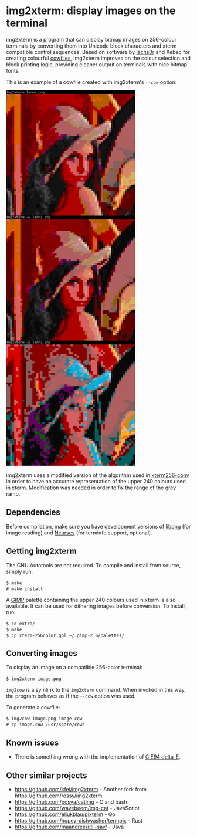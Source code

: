 img2xterm: display images on the terminal
=========================================

img2xterm is a program that can display bitmap images on 256-colour terminals
by converting them into Unicode block characters and xterm compatible control
sequences. Based on software by [lachs0r][1] and Xebec for creating colourful
[cowfiles][2], img2xterm improves on the colour selection and block printing
logic, providing cleaner output on terminals with nice bitmap fonts.

This is an example of a cowfile created with img2xterm's `--cow` option:

![Example of img2xterm in action.](lenna-img2xterm.png)

img2xterm uses a modified version of the algorithm used in [xterm256-conv][3]
in order to have an accurate representation of the upper 240 colours used in
xterm. Modification was needed in order to fix the range of the grey ramp.

[1]: http://srsfckn.biz/cows/img2cow.c
[2]: http://www.nog.net/~tony/warez/cowsay.shtml
[3]: http://frexx.de/xterm-256-notes

Dependencies
------------

Before compilation, make sure you have development versions of [libpng][4]
(for image reading) and [Ncurses][5] (for terminfo support, optional).

[4]: http://www.libpng.org/pub/png/libpng.html
[5]: http://www.gnu.org/software/ncurses/ncurses.html

Getting img2xterm
-----------------

The GNU Autotools are not required. To compile and install from source,
simply run:

    $ make
    # make install

A [GIMP][6] palette containing the upper 240 colours used in xterm is also
available. It can be used for dithering images before conversion. To install,
run:

    $ cd extra/
    $ make
    $ cp xterm-256color.gpl ~/.gimp-2.6/palettes/

[6]: http://www.gimp.org

Converting images
-----------------

To display an image on a compatible 256-color terminal:

    $ img2xterm image.png

`img2cow` is a symlink to the `img2xterm` command. When invoked in this way,
the program behaves as if the `--cow` option was used.

To generate a cowfile:

    $ img2cow image.png image.cow
    # cp image.cow /usr/share/cows

Known issues
------------
* There is something wrong with the implementation of [CIE94 delta-E][8].

[8]: https://en.wikipedia.org/wiki/Color_difference#CIE94

Other similar projects
----------------------

* <https://github.com/kfei/img2xterm> - Another fork from <https://github.com/rossy/img2xterm>
* <https://github.com/posva/catimg> - C and bash
* <https://github.com/wavebeem/img-cat> - JavaScript
* <https://github.com/eliukblau/pixterm> - Go
* <https://github.com/hopey-dishwasher/termpix> - Rust
* <https://github.com/maandree/util-say/> - Java
